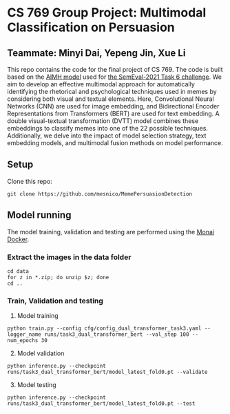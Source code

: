 # CS 769 Group Project: Multimodal Classification on Persuasion

## Teammate: Minyi Dai, Yepeng Jin, Xue Li

This repo contains the code for the final project of CS 769. The code is built based on the [AIMH model](https://github.com/mesnico/MemePersuasionDetection) used for [the SemEval-2021 Task 6 challenge](https://propaganda.math.unipd.it/semeval2021task6/). We aim to develop an effective multimodal approach for automatically identifying the rhetorical and psychological techniques used in memes by considering both visual and textual elements. Here, Convolutional Neural Networks (CNN) are used for image embedding, and Bidirectional Encoder Representations from Transformers (BERT) are used for text embedding. A double visual-textual transformation (DVTT) model combines these embeddings to classify memes into one of the 22 possible techniques. Additionally, we delve into the impact of model selection strategy, text embedding models, and multimodal fusion methods on model performance.


## Setup
Clone this repo:
```
git clone https://github.com/mesnico/MemePersuasionDetection
```

## Model running

The model training, validation and testing are performed using the [Monai Docker](https://hub.docker.com/r/projectmonai/monai).


### Extract the images in the data folder
```
cd data
for z in *.zip; do unzip $z; done
cd ..
```

### Train, Validation and testing

1.  Model training
```
python train.py --config cfg/config_dual_transformer_task3.yaml --logger_name runs/task3_dual_transformer_bert --val_step 100 --num_epochs 30
```

2. Model validation

```
python inference.py --checkpoint runs/task3_dual_transformer_bert/model_latest_fold0.pt --validate
```

3. Model testing
```
python inference.py --checkpoint runs/task3_dual_transformer_bert/model_latest_fold0.pt --test
```



